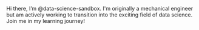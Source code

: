Hi there, I’m @data-science-sandbox. I'm originally a mechanical engineer but am actively working to transition into the exciting field of data science. Join me in my learning journey!
